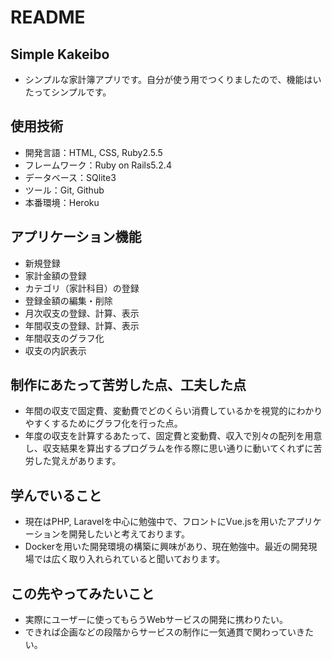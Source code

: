 # README

## Simple Kakeibo
* シンプルな家計簿アプリです。自分が使う用でつくりましたので、機能はいたってシンプルです。

## 使用技術
* 開発言語：HTML, CSS, Ruby2.5.5
* フレームワーク：Ruby on Rails5.2.4
* データベース：SQlite3
* ツール：Git, Github
* 本番環境：Heroku

## アプリケーション機能
* 新規登録
* 家計金額の登録
* カテゴリ（家計科目）の登録
* 登録金額の編集・削除
* 月次収支の登録、計算、表示
* 年間収支の登録、計算、表示
* 年間収支のグラフ化
* 収支の内訳表示

## 制作にあたって苦労した点、工夫した点
* 年間の収支で固定費、変動費でどのくらい消費しているかを視覚的にわかりやすくするためにグラフ化を行った点。
* 年度の収支を計算するあたって、固定費と変動費、収入で別々の配列を用意し、収支結果を算出するプログラムを作る際に思い通りに動いてくれずに苦労した覚えがあります。

## 学んでいること
* 現在はPHP, Laravelを中心に勉強中で、フロントにVue.jsを用いたアプリケーションを開発したいと考えております。
* Dockerを用いた開発環境の構築に興味があり、現在勉強中。最近の開発現場では広く取り入れられていると聞いております。

## この先やってみたいこと
* 実際にユーザーに使ってもらうWebサービスの開発に携わりたい。
* できれば企画などの段階からサービスの制作に一気通貫で関わっていきたい。